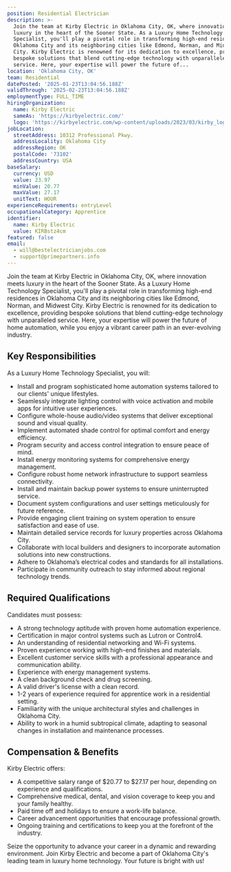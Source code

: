 ```yaml
---
position: Residential Electrician
description: >-
  Join the team at Kirby Electric in Oklahoma City, OK, where innovation meets
  luxury in the heart of the Sooner State. As a Luxury Home Technology
  Specialist, you'll play a pivotal role in transforming high-end residences in
  Oklahoma City and its neighboring cities like Edmond, Norman, and Midwest
  City. Kirby Electric is renowned for its dedication to excellence, providing
  bespoke solutions that blend cutting-edge technology with unparalleled
  service. Here, your expertise will power the future of...
location: 'Oklahoma City, OK'
team: Residential
datePosted: '2025-01-23T13:04:56.188Z'
validThrough: '2025-02-23T13:04:56.188Z'
employmentType: FULL_TIME
hiringOrganization:
  name: Kirby Electric
  sameAs: 'https://kirbyelectric.com/'
  logo: 'https://kirbyelectric.com/wp-content/uploads/2023/03/kirby_logo.png'
jobLocation:
  streetAddress: 10312 Professional Pkwy.
  addressLocality: Oklahoma City
  addressRegion: OK
  postalCode: '73102'
  addressCountry: USA
baseSalary:
  currency: USD
  value: 23.97
  minValue: 20.77
  maxValue: 27.17
  unitText: HOUR
experienceRequirements: entryLevel
occupationalCategory: Apprentice
identifier:
  name: Kirby Electric
  value: KIRBstz4cm
featured: false
email:
  - will@bestelectricianjobs.com
  - support@primepartners.info
---
```




Join the team at Kirby Electric in Oklahoma City, OK, where innovation meets luxury in the heart of the Sooner State. As a Luxury Home Technology Specialist, you'll play a pivotal role in transforming high-end residences in Oklahoma City and its neighboring cities like Edmond, Norman, and Midwest City. Kirby Electric is renowned for its dedication to excellence, providing bespoke solutions that blend cutting-edge technology with unparalleled service. Here, your expertise will power the future of home automation, while you enjoy a vibrant career path in an ever-evolving industry.

## Key Responsibilities
As a Luxury Home Technology Specialist, you will:
- Install and program sophisticated home automation systems tailored to our clients' unique lifestyles.
- Seamlessly integrate lighting control with voice activation and mobile apps for intuitive user experiences.
- Configure whole-house audio/video systems that deliver exceptional sound and visual quality.
- Implement automated shade control for optimal comfort and energy efficiency.
- Program security and access control integration to ensure peace of mind.
- Install energy monitoring systems for comprehensive energy management.
- Configure robust home network infrastructure to support seamless connectivity.
- Install and maintain backup power systems to ensure uninterrupted service.
- Document system configurations and user settings meticulously for future reference.
- Provide engaging client training on system operation to ensure satisfaction and ease of use.
- Maintain detailed service records for luxury properties across Oklahoma City.
- Collaborate with local builders and designers to incorporate automation solutions into new constructions.
- Adhere to Oklahoma’s electrical codes and standards for all installations.
- Participate in community outreach to stay informed about regional technology trends.

## Required Qualifications
Candidates must possess:
- A strong technology aptitude with proven home automation experience.
- Certification in major control systems such as Lutron or Control4.
- An understanding of residential networking and Wi-Fi systems.
- Proven experience working with high-end finishes and materials.
- Excellent customer service skills with a professional appearance and communication ability.
- Experience with energy management systems.
- A clean background check and drug screening.
- A valid driver's license with a clean record.
- 1-2 years of experience required for apprentice work in a residential setting.
- Familiarity with the unique architectural styles and challenges in Oklahoma City.
- Ability to work in a humid subtropical climate, adapting to seasonal changes in installation and maintenance processes.

## Compensation & Benefits
Kirby Electric offers:
- A competitive salary range of $20.77 to $27.17 per hour, depending on experience and qualifications.
- Comprehensive medical, dental, and vision coverage to keep you and your family healthy.
- Paid time off and holidays to ensure a work-life balance.
- Career advancement opportunities that encourage professional growth.
- Ongoing training and certifications to keep you at the forefront of the industry.

Seize the opportunity to advance your career in a dynamic and rewarding environment. Join Kirby Electric and become a part of Oklahoma City's leading team in luxury home technology. Your future is bright with us!
